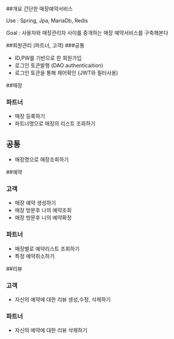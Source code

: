 ##개요
간단한 매장예약서비스

Use : Spring, Jpa, MariaDb, Redis

Goal : 사용자와 매장관리자 사이를 중개하는 매장 예약서비스를 구축해본다

##회원관리 (파트너, 고객)
###공통
- ID,PW를 기반으로 한 회원가입
- 로그인 토큰발행 (DAO authenticaition)
- 로그인 토큰을 통해 제어확인 (JWT와 필터사용)

##매장
### 파트너
- 매장 등록하기
- 파트너명으로 매장의 리스트 조회하기

## 공통
- 매장명으로 매장조회하기

##예약
### 고객
- 매장 예약 생성하기
- 매장 방문후 나의 예약조회
- 매장 방문후 나의 예약확정

### 파트너
- 매장별로 예약리스트 조회하기
- 특정 예약취소하기
  
##리뷰
### 고객
- 자신의 예약에 대한 리뷰 생성,수정, 삭제하기

### 파트너
- 자신의 예약에 대한 리뷰 삭제하기
